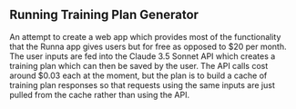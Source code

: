 ## Running Training Plan Generator

An attempt to create a web app which provides most of the functionality that the Runna app gives users but for free as opposed to $20 per month. The user inputs are fed into the Claude 3.5 Sonnet API which creates a training plan which can then be saved by the user. The API calls cost around $0.03 each at the moment, but the plan is to build a cache of training plan responses so that requests using the same inputs are just pulled from the cache rather than using the API.

